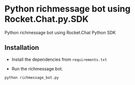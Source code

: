 # Python richmessage bot using Rocket.Chat.py.SDK

Python richmessage bot using Rocket.Chat Python SDK

## Installation

* Install the dependencies from `requirements.txt`

* Run the richmessage bot.

```sh
python richmessage_bot.py
```
